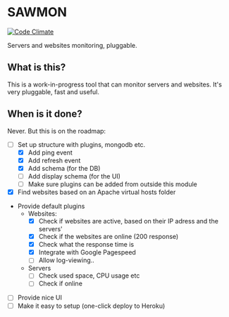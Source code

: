 # SAWMON 

[![Code Climate](https://codeclimate.com/github/bartlangelaan/sawmon/badges/gpa.svg)](https://codeclimate.com/github/bartlangelaan/sawmon)

Servers and websites monitoring, pluggable.

## What is this?
This is a work-in-progress tool that can monitor servers and websites. It's very pluggable, fast and useful.

## When is it done?

Never. But this is on the roadmap:

- [ ] Set up structure with plugins, mongodb etc.
    - [X] Add ping event
    - [X] Add refresh event
    - [X] Add schema (for the DB)
    - [ ] Add display schema (for the UI)
    - [ ] Make sure plugins can be added from outside this module
- [X] Find websites based on an Apache virtual hosts folder
- Provide default plugins
    - Websites:
        - [X] Check if websites are active, based on their IP adress and the servers'
        - [X] Check if the websites are online (200 response)
        - [X] Check what the response time is
        - [X] Integrate with Google Pagespeed
        - [ ] Allow log-viewing..
    - Servers
        - [ ] Check used space, CPU usage etc
        - [ ] Check if online
- [ ] Provide nice UI
- [ ] Make it easy to setup (one-click deploy to Heroku)